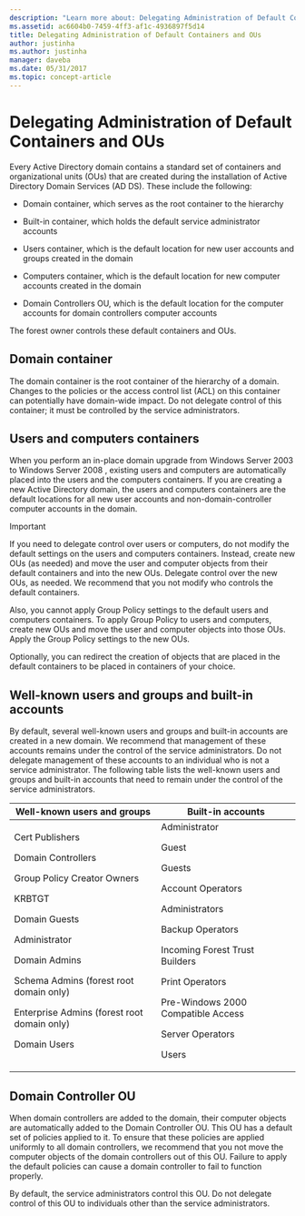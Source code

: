```yaml
---
description: "Learn more about: Delegating Administration of Default Containers and OUs"
ms.assetid: ac6604b0-7459-4ff3-af1c-4936897f5d14
title: Delegating Administration of Default Containers and OUs
author: justinha
ms.author: justinha
manager: daveba
ms.date: 05/31/2017
ms.topic: concept-article
---
```


# Delegating Administration of Default Containers and OUs

Every Active Directory domain contains a standard set of containers and organizational units (OUs) that are created during the installation of Active Directory Domain Services (AD DS). These include the following:

-   Domain container, which serves as the root container to the hierarchy

-   Built-in container, which holds the default service administrator accounts

-   Users container, which is the default location for new user accounts and groups created in the domain

-   Computers container, which is the default location for new computer accounts created in the domain

-   Domain Controllers OU, which is the default location for the computer accounts for domain controllers computer accounts

The forest owner controls these default containers and OUs.

## Domain container
The domain container is the root container of the hierarchy of a domain. Changes to the policies or the access control list (ACL) on this container can potentially have domain-wide impact. Do not delegate control of this container; it must be controlled by the service administrators.

## Users and computers containers
When you perform an in-place domain upgrade from Windows Server 2003 to  Windows Server 2008 , existing users and computers are automatically placed into the users and the computers containers. If you are creating a new Active Directory domain, the users and computers containers are the default locations for all new user accounts and non-domain-controller computer accounts in the domain.

> [!IMPORTANT]
> If you need to delegate control over users or computers, do not modify the default settings on the users and computers containers. Instead, create new OUs (as needed) and move the user and computer objects from their default containers and into the new OUs. Delegate control over the new OUs, as needed. We recommend that you not modify who controls the default containers.

Also, you cannot apply Group Policy settings to the default users and computers containers. To apply Group Policy to users and computers, create new OUs and move the user and computer objects into those OUs. Apply the Group Policy settings to the new OUs.

Optionally, you can redirect the creation of objects that are placed in the default containers to be placed in containers of your choice.

## Well-known users and groups and built-in accounts
By default, several well-known users and groups and built-in accounts are created in a new domain. We recommend that management of these accounts remains under the control of the service administrators. Do not delegate management of these accounts to an individual who is not a service administrator. The following table lists the well-known users and groups and built-in accounts that need to remain under the control of the service administrators.

|Well-known users and groups|Built-in accounts|
|--------------------------------|----------------------|
|Cert Publishers<p>Domain Controllers<p>Group Policy Creator Owners<p>KRBTGT<p>Domain Guests<p>Administrator<p>Domain Admins<p>Schema Admins (forest root domain only)<p>Enterprise Admins (forest root domain only)<p>Domain Users|Administrator<p>Guest<p>Guests<p>Account Operators<p>Administrators<p>Backup Operators<p>Incoming Forest Trust Builders<p>Print Operators<p>Pre-Windows 2000 Compatible Access<p>Server Operators<p>Users|

## Domain Controller OU
When domain controllers are added to the domain, their computer objects are automatically added to the Domain Controller OU. This OU has a default set of policies applied to it. To ensure that these policies are applied uniformly to all domain controllers, we recommend that you not move the computer objects of the domain controllers out of this OU. Failure to apply the default policies can cause a domain controller to fail to function properly.

By default, the service administrators control this OU. Do not delegate control of this OU to individuals other than the service administrators.



